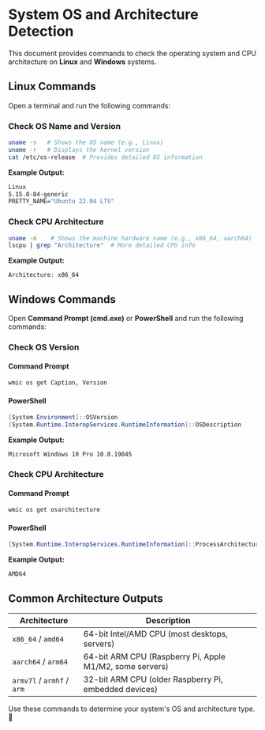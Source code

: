 # System OS and Architecture Detection

This document provides commands to check the operating system and CPU architecture on **Linux** and **Windows** systems.

## Linux Commands
Open a terminal and run the following commands:

### **Check OS Name and Version**
```sh
uname -s   # Shows the OS name (e.g., Linux)
uname -r   # Displays the kernel version
cat /etc/os-release  # Provides detailed OS information
```
**Example Output:**
```cmd
Linux
5.15.0-84-generic
PRETTY_NAME="Ubuntu 22.04 LTS"
```

### **Check CPU Architecture**
```sh
uname -m    # Shows the machine hardware name (e.g., x86_64, aarch64)
lscpu | grep "Architecture"  # More detailed CPU info
```
**Example Output:**
```
Architecture: x86_64
```

## Windows Commands
Open **Command Prompt (cmd.exe)** or **PowerShell** and run the following commands:

### **Check OS Version**
#### **Command Prompt**
```cmd
wmic os get Caption, Version
```
#### **PowerShell**
```powershell
[System.Environment]::OSVersion
[System.Runtime.InteropServices.RuntimeInformation]::OSDescription
```
**Example Output:**
```
Microsoft Windows 10 Pro 10.0.19045
```

### **Check CPU Architecture**
#### **Command Prompt**
```cmd
wmic os get osarchitecture
```
#### **PowerShell**
```powershell
[System.Runtime.InteropServices.RuntimeInformation]::ProcessArchitecture
```
**Example Output:**
```
AMD64
```

## Common Architecture Outputs

| Architecture | Description |
|-------------|------------|
| `x86_64` / `amd64` | 64-bit Intel/AMD CPU (most desktops, servers) |
| `aarch64` / `arm64` | 64-bit ARM CPU (Raspberry Pi, Apple M1/M2, some servers) |
| `armv7l` / `armhf` / `arm` | 32-bit ARM CPU (older Raspberry Pi, embedded devices) |

Use these commands to determine your system's OS and architecture type. 🚀

